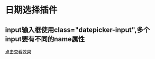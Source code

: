 # 日期选择插件
## input输入框使用class="datepicker-input",多个input要有不同的name属性

[点击查看效果]('https://jsfiddle.net/72e7bp20/')
